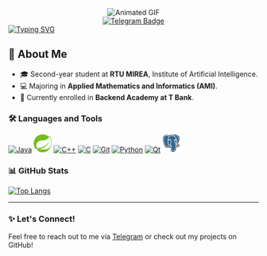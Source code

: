 <div align="center">
  <img src="https://i.giphy.com/media/v1.Y2lkPTc5MGI3NjExYzB6eHY2czNic243OHQzdGFlMnNwYTZucTgxeHFiczdqNHR0a2djMCZlcD12MV9pbnRlcm5hbF9naWZfYnlfaWQmY3Q9Zw/oYQ9HRm5Mo7VXeMNVR/giphy.gif" class="responsive-gif" alt="Animated GIF">
</div>

<div align="center">
  <a href="https://t.me/demos44gl">
    <img src="https://img.shields.io/badge/Telegram-blue?style=for-the-badge&logo=Telegram&logoColor=white" alt="Telegram Badge"/>
  </a>
</div>

<a href="https://git.io/typing-svg">
  <img src="https://readme-typing-svg.herokuapp.com?font=Fira+Code&size=35&pause=1000&center=true&multiline=true&random=true&width=1050&height=60&lines=Hi%2C+I'm+demos" alt="Typing SVG" />
</a>

## 🌟 About Me
- 🎓 Second-year student at **RTU MIREA**, Institute of Artificial Intelligence.
- 💻 Majoring in **Applied Mathematics and Informatics (AMI)**.
- 🏦 Currently enrolled in **Backend Academy at T Bank**.

### 🛠️ Languages and Tools
<p align="left">
   <a href="https://www.oracle.com/java/" target="_blank" rel="noreferrer"><img src="https://raw.githubusercontent.com/danielcranney/readme-generator/main/public/icons/skills/java-colored.svg" width="36" height="36" alt="Java" /></a>
  <a href="https://spring.io/" target="_blank" rel="noreferrer">
    <img src="https://raw.githubusercontent.com/devicons/devicon/master/icons/spring/spring-original.svg" width="36" height="36" alt="Spring" /></a>
  <a href="https://docs.microsoft.com/en-us/cpp/?view=msvc-170" target="_blank" rel="noreferrer"><img src="https://raw.githubusercontent.com/danielcranney/readme-generator/main/public/icons/skills/cplusplus-colored.svg" width="36" height="36" alt="C++" /></a>
  <a href="https://docs.microsoft.com/en-us/cpp/?view=msvc-170" target="_blank" rel="noreferrer"><img src="https://raw.githubusercontent.com/danielcranney/readme-generator/main/public/icons/skills/c-colored.svg" width="36" height="36" alt="C" /></a> 
  <a href="https://git-scm.com/" target="_blank" rel="noreferrer"><img src="https://raw.githubusercontent.com/danielcranney/readme-generator/main/public/icons/skills/git-colored.svg" width="36" height="36" alt="Git" /></a>
  <a href="https://www.python.org/" target="_blank" rel="noreferrer"><img src="https://raw.githubusercontent.com/danielcranney/readme-generator/main/public/icons/skills/python-colored.svg" width="36" height="36" alt="Python" /></a> 
  <a href="https://www.qt.io" target="_blank" rel="noreferrer"><img src="https://cdn.jsdelivr.net/gh/devicons/devicon@latest/icons/qt/qt-original.svg" width="36" height="36" alt="Qt" /></a>
  <a href="https://www.postgresql.org/" target="_blank" rel="noreferrer"><img src="https://raw.githubusercontent.com/devicons/devicon/master/icons/postgresql/postgresql-original.svg" width="36" height="36" alt="PostgreSQL"/></a>
</p>

### 📊 GitHub Stats
[![Top Langs](https://github-readme-stats.vercel.app/api/top-langs/?username=Demos-gloryofRome44&layout=compact&theme=vision-friendly-dark)](https://github.com/Demos-gloryofRome44/github-readme-stats)

---

### ✨ Let's Connect!
Feel free to reach out to me via [Telegram](https://t.me/demos44gl) or check out my projects on GitHub!

